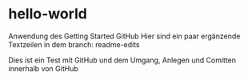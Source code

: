 # hello-world
Anwendung des Getting Started GitHub
Hier sind ein paar ergänzende Textzeilen in dem branch: readme-edits

Dies ist ein Test mit GitHub und dem Umgang, Anlegen und Comitten innerhalb von GitHub
